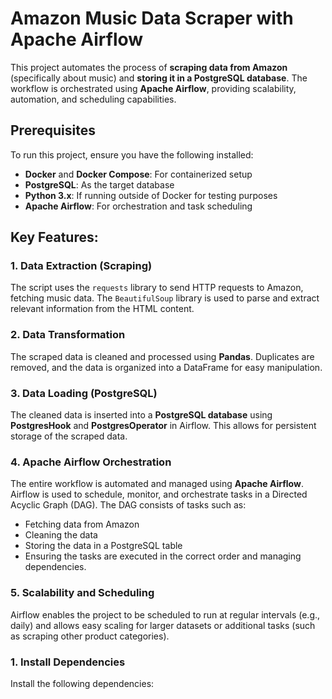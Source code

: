 # Amazon Music Data Scraper with Apache Airflow

This project automates the process of **scraping data from Amazon** (specifically about music) and **storing it in a PostgreSQL database**. The workflow is orchestrated using **Apache Airflow**, providing scalability, automation, and scheduling capabilities.
## Prerequisites
To run this project, ensure you have the following installed:
- **Docker** and **Docker Compose**: For containerized setup
- **PostgreSQL**: As the target database
- **Python 3.x**: If running outside of Docker for testing purposes
- **Apache Airflow**: For orchestration and task scheduling


## Key Features:

### 1. Data Extraction (Scraping)
The script uses the `requests` library to send HTTP requests to Amazon, fetching music data. The `BeautifulSoup` library is used to parse and extract relevant information from the HTML content.

### 2. Data Transformation
The scraped data is cleaned and processed using **Pandas**. Duplicates are removed, and the data is organized into a DataFrame for easy manipulation.

### 3. Data Loading (PostgreSQL)
The cleaned data is inserted into a **PostgreSQL database** using **PostgresHook** and **PostgresOperator** in Airflow. This allows for persistent storage of the scraped data.

### 4. Apache Airflow Orchestration
The entire workflow is automated and managed using **Apache Airflow**. Airflow is used to schedule, monitor, and orchestrate tasks in a Directed Acyclic Graph (DAG). The DAG consists of tasks such as:
- Fetching data from Amazon
- Cleaning the data
- Storing the data in a PostgreSQL table
- Ensuring the tasks are executed in the correct order and managing dependencies.

### 5. Scalability and Scheduling
Airflow enables the project to be scheduled to run at regular intervals (e.g., daily) and allows easy scaling for larger datasets or additional tasks (such as scraping other product categories).


### 1. Install Dependencies
Install the following dependencies:


